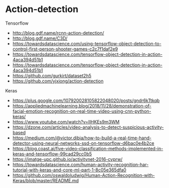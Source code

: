 # Action-detection

Tensorflow

- http://blog.gdf.name/rcnn-action-detection/
- http://blog.gdf.name/C3D/
- https://towardsdatascience.com/using-tensorflow-object-detection-to-control-first-person-shooter-games-c2c7f1daf2e9
- https://towardsdatascience.com/tensorflow-object-detection-in-action-4aca394d51b1
- https://towardsdatascience.com/tensorflow-object-detection-in-action-4aca394d51b1
- https://github.com/gurkirt/dataset2h5
- https://github.com/yjxiong/action-detection

Keras
- https://plus.google.com/107920028105822048020/posts/gndr6kTtkqb
- https://appliedmachinelearning.blog/2018/11/28/demonstration-of-facial-emotion-recognition-on-real-time-video-using-cnn-python-keras/
- https://www.youtube.com/watch?v=IIHKEs9m3WM
- https://dzone.com/articles/video-analysis-to-detect-suspicious-activity-based
- https://medium.com/@victor.dibia/how-to-build-a-real-time-hand-detector-using-neural-networks-ssd-on-tensorflow-d6bac0e4b2ce
- https://blog.coast.ai/five-video-classification-methods-implemented-in-keras-and-tensorflow-99cad29cc0b5
- https://imatge-upc.github.io/activitynet-2016-cvprw/
- https://towardsdatascience.com/human-activity-recognition-har-tutorial-with-keras-and-core-ml-part-1-8c05e365dfa0
- https://github.com/oswaldoludwig/Human-Action-Recognition-with-Keras/blob/master/README.md
